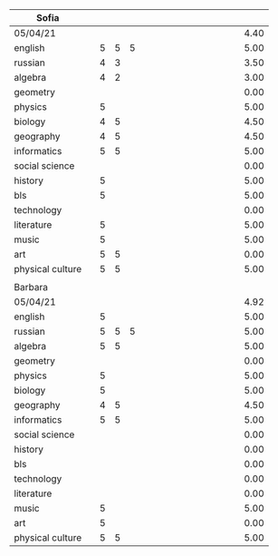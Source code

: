 | Sofia            |   |   |   |   |   |   |   |   |   |   |   |   |   |   |   |      |
|------------------|---|---|---|---|---|---|---|---|---|---|---|---|---|---|---|------|
| 05/04/21         |   |   |   |   |   |   |   |   |   |   |   |   |   |   |   | 4.40 |
| english          |   | 5 | 5 | 5 |   |   |   |   |   |   |   |   |   |   |   | 5.00 |
| russian          |   | 4 | 3 |   |   |   |   |   |   |   |   |   |   |   |   | 3.50 |
| algebra          |   | 4 | 2 |   |   |   |   |   |   |   |   |   |   |   |   | 3.00 |
| geometry         |   |   |   |   |   |   |   |   |   |   |   |   |   |   |   | 0.00 |
| physics          |   | 5 |   |   |   |   |   |   |   |   |   |   |   |   |   | 5.00 |
| biology          |   | 4 | 5 |   |   |   |   |   |   |   |   |   |   |   |   | 4.50 |
| geography        |   | 4 | 5 |   |   |   |   |   |   |   |   |   |   |   |   | 4.50 |
| informatics      |   | 5 | 5 |   |   |   |   |   |   |   |   |   |   |   |   | 5.00 |
| social science   |   |   |   |   |   |   |   |   |   |   |   |   |   |   |   | 0.00 |
| history          |   | 5 |   |   |   |   |   |   |   |   |   |   |   |   |   | 5.00 |
| bls              |   | 5 |   |   |   |   |   |   |   |   |   |   |   |   |   | 5.00 |           
| technology       |   |   |   |   |   |   |   |   |   |   |   |   |   |   |   | 0.00 |
| literature       |   | 5 |   |   |   |   |   |   |   |   |   |   |   |   |   | 5.00 |
| music            |   | 5 |   |   |   |   |   |   |   |   |   |   |   |   |   | 5.00 |
| art              |   | 5 | 5 |   |   |   |   |   |   |   |   |   |   |   |   | 0.00 |
| physical culture |   | 5 | 5 |   |   |   |   |   |   |   |   |   |   |   |   | 5.00 |
|                  |   |   |   |   |   |   |   |   |   |   |   |   |   |   |   |      |
| Barbara          |   |   |   |   |   |   |   |   |   |   |   |   |   |   |   |      |
| 05/04/21         |   |   |   |   |   |   |   |   |   |   |   |   |   |   |   | 4.92 |
| english          |   | 5 |   |   |   |   |   |   |   |   |   |   |   |   |   | 5.00 |
| russian          |   | 5 | 5 | 5 |   |   |   |   |   |   |   |   |   |   |   | 5.00 |
| algebra          |   | 5 | 5 |   |   |   |   |   |   |   |   |   |   |   |   | 5.00 |
| geometry         |   |   |   |   |   |   |   |   |   |   |   |   |   |   |   | 0.00 |
| physics          |   | 5 |   |   |   |   |   |   |   |   |   |   |   |   |   | 5.00 |
| biology          |   | 5 |   |   |   |   |   |   |   |   |   |   |   |   |   | 5.00 |
| geography        |   | 4 | 5 |   |   |   |   |   |   |   |   |   |   |   |   | 4.50 |
| informatics      |   | 5 | 5 |   |   |   |   |   |   |   |   |   |   |   |   | 5.00 |
| social science   |   |   |   |   |   |   |   |   |   |   |   |   |   |   |   | 0.00 |
| history          |   |   |   |   |   |   |   |   |   |   |   |   |   |   |   | 0.00 |
| bls              |   |   |   |   |   |   |   |   |   |   |   |   |   |   |   | 0.00 |
| technology       |   |   |   |   |   |   |   |   |   |   |   |   |   |   |   | 0.00 |
| literature       |   |   |   |   |   |   |   |   |   |   |   |   |   |   |   | 0.00 |
| music            |   | 5 |   |   |   |   |   |   |   |   |   |   |   |   |   | 5.00 |
| art              |   | 5 |   |   |   |   |   |   |   |   |   |   |   |   |   | 0.00 |
| physical culture |   | 5 | 5 |   |   |   |   |   |   |   |   |   |   |   |   | 5.00 |
